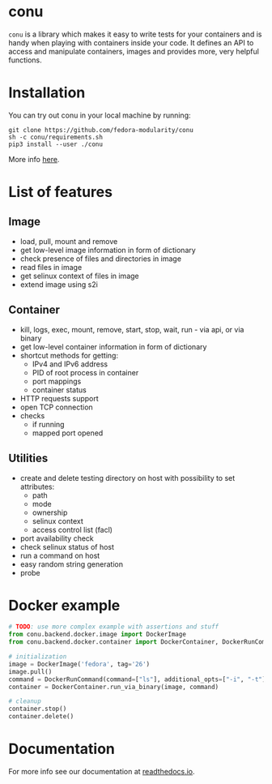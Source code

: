 # conu

`conu` is a library which makes it easy to write tests for your containers
and is handy when playing with containers inside your code.
It defines an API to access and manipulate containers,
images and provides more, very helpful functions.

# Installation

You can try out conu in your local machine by running:

```commandline
git clone https://github.com/fedora-modularity/conu
sh -c conu/requirements.sh
pip3 install --user ./conu
```

More info [here](http://conu.readthedocs.io/en/latest/installation.html).

# List of features
## Image
- load, pull, mount and remove
- get low-level image information in form of dictionary
- check presence of files and directories in image
- read files in image
- get selinux context of files in image
- extend image using s2i

## Container
- kill, logs, exec, mount, remove, start, stop, wait, run - via api, or via binary
- get low-level container information in form of dictionary
- shortcut methods for getting:
    - IPv4 and IPv6 address
    - PID of root process in container
    - port mappings
    - container status
- HTTP requests support
- open TCP connection
- checks
    - if running
    - mapped port opened

## Utilities
- create and delete testing directory on host with possibility to set attributes:
    - path
    - mode
    - ownership
    - selinux context
    - access control list (facl)
- port availability check
- check selinux status of host
- run a command on host
- easy random string generation
- probe

# Docker example

```python
# TODO: use more complex example with assertions and stuff
from conu.backend.docker.image import DockerImage
from conu.backend.docker.container import DockerContainer, DockerRunCommand

# initialization
image = DockerImage('fedora', tag='26')
image.pull()
command = DockerRunCommand(command=["ls"], additional_opts=["-i", "-t"])
container = DockerContainer.run_via_binary(image, command)

# cleanup
container.stop()
container.delete()
```

# Documentation
For more info see our documentation at [readthedocs.io](http://conu.readthedocs.io/en/latest/).

